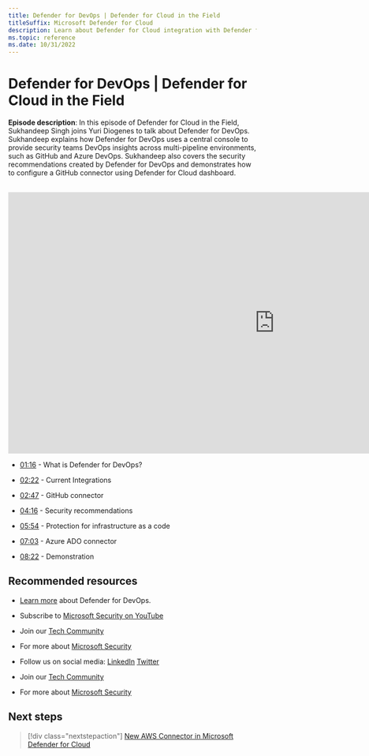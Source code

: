 ```yaml
---
title: Defender for DevOps | Defender for Cloud in the Field
titleSuffix: Microsoft Defender for Cloud
description: Learn about Defender for Cloud integration with Defender for DevOps.
ms.topic: reference
ms.date: 10/31/2022
---
```


# Defender for DevOps | Defender for Cloud in the Field

**Episode description**: In this episode of Defender for Cloud in the Field, Sukhandeep Singh joins Yuri Diogenes to talk about Defender for DevOps. Sukhandeep explains how Defender for DevOps uses a central console to provide security teams DevOps insights across multi-pipeline environments, such as GitHub and Azure DevOps. Sukhandeep also covers the security recommendations created by Defender for DevOps and demonstrates how to configure a GitHub connector using Defender for Cloud dashboard.
<br>
<br>
<iframe src="https://aka.ms/docs/player?id=f1e5ec4f-1e65-400d-915b-4db6cf550014" width="1080" height="530" allowFullScreen="true" frameBorder="0"></iframe>

- [01:16](https://learn.microsoft.com/shows/mdc-in-the-field/defender-for-devops#time=01m16s) - What is Defender for DevOps?

- [02:22](https://learn.microsoft.com/shows/mdc-in-the-field/defender-defender-for-devops#time=02m22s) - Current Integrations

- [02:47](https://learn.microsoft.com/shows/mdc-in-the-field/defender-for-devops#time=02m47s) - GitHub connector

- [04:16](https://learn.microsoft.com/shows/mdc-in-the-field/defender-for-devops#time=04m16s) - Security recommendations

- [05:54](https://learn.microsoft.com/shows/mdc-in-the-field/defender-for-devops#time=05m54s) -  Protection for infrastructure as a code

- [07:03](https://learn.microsoft.com/shows/mdc-in-the-field/defender-for-devops#time=07m03s) -  Azure ADO connector

- [08:22](https://learn.microsoft.com/shows/mdc-in-the-field/defender-for-devops#time=08m22s) -  Demonstration

## Recommended resources
  - [Learn more](https://learn.microsoft.com/azure/defender-for-cloud/defender-for-devops-introduction) about Defender for DevOps.
  - Subscribe to [Microsoft Security on YouTube](https://www.youtube.com/playlist?list=PL3ZTgFEc7LysiX4PfHhdJPR7S8mGO14YS)
  - Join our [Tech Community](https://aka.ms/SecurityTechCommunity)
  - For more about [Microsoft Security](https://msft.it/6002T9HQY)

- Follow us on social media:
  [LinkedIn](https://www.youtube.com/redirect?event=video_description&redir_token=QUFFLUhqbFk5TXZuQld2NlpBRV9BQlJqMktYSm95WWhCZ3xBQ3Jtc0tsQU13MkNPWGNFZzVuem5zc05wcnp0VGxybHprVTkwS2todWw0b0VCWUl4a2ZKYVktNGM1TVFHTXpmajVLcjRKX0cwVFNJaDlzTld4MnhyenBuUGRCVmdoYzRZTjFmYXRTVlhpZGc4MHhoa3N6ZDhFMA&q=https%3A%2F%2Fwww.linkedin.com%2Fshowcase%2Fmicrosoft-security%2F)
  [Twitter](https://twitter.com/msftsecurity)

- Join our [Tech Community](https://aka.ms/SecurityTechCommunity)

- For more about [Microsoft Security](https://msft.it/6002T9HQY)

## Next steps

> [!div class="nextstepaction"]
> [New AWS Connector in Microsoft Defender for Cloud](episode-one.md)

